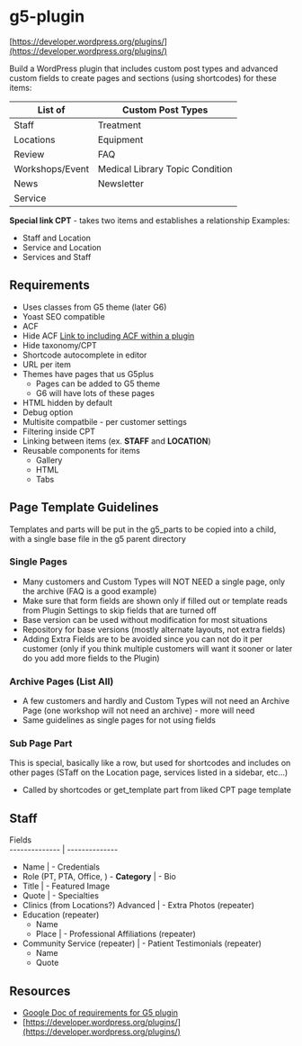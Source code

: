 # g5-plugin
[https://developer.wordpress.org/plugins/](https://developer.wordpress.org/plugins/)

Build a WordPress plugin that includes custom post types and advanced custom fields to create pages and sections (using shortcodes) for these items:

List of             | Custom Post Types
------------------- | --------------------
Staff               | Treatment
Locations           | Equipment
Review              | FAQ
Workshops/Event     | Medical Library Topic Condition
News                | Newsletter
Service             |

**Special link CPT** - takes two items and establishes a relationship 
Examples:
- Staff and Location
- Service and Location
- Services and Staff

## Requirements
- Uses classes from G5 theme (later G6)
- Yoast SEO compatible
- ACF
- Hide ACF [Link to including ACF within a plugin](https://www.advancedcustomfields.com/resources/including-acf-within-a-plugin-or-theme/)
- Hide taxonomy/CPT
- Shortcode autocomplete in editor
- URL per item
- Themes have pages that us G5plus
	- Pages can be added to G5 theme
	- G6 will have lots of these pages
- HTML hidden by default
- Debug option
- Multisite compatbile - per customer settings
- Filtering inside CPT
- Linking between items (ex. **STAFF** and **LOCATION**)
- Reusable components for items
	- Gallery 
	- HTML
	- Tabs

## Page Template Guidelines
Templates and parts will be put in the g5_parts to be copied into a child, with a single base file in the g5 parent directory

### Single Pages
- Many customers and Custom Types will NOT NEED a single page, only the archive (FAQ is a good example)
- Make sure that form fields are shown only if filled out or template reads from Plugin Settings to skip fields that are turned off
- Base version can be used without modification for most situations
- Repository for base versions (mostly alternate layouts, not extra fields)
- Adding Extra Fields are to be avoided since you can not do it per customer (only if you think multiple customers will want it sooner or later do you add more fields to the Plugin)


### Archive Pages (List All)
- A few customers and hardly and Custom Types will not need an Archive Page (one workshop will not need an archive) - more will need
- Same guidelines as single pages for not using fields


### Sub Page Part
This is special, basically like a row, but used for shortcodes and includes on other pages (STaff on the Location page, services listed in a sidebar, etc...)
- Called by shortcodes or get_template part from liked CPT page template

## Staff
Fields         
-------------- | --------------
- Name | - Credentials
- Role (PT, PTA, Office, ) - **Category** | - Bio
- Title | - Featured Image
- Quote | - Specialties
- Clinics (from Locations?) Advanced | - Extra Photos (repeater)
- Education (repeater) 
	- Name
	- Place 
| - Professional Affiliations (repeater)
- Community Service (repeater) | - Patient Testimonials (repeater)
	- Name
	- Quote

## Resources
- [Google Doc of requirements for G5 plugin](https://docs.google.com/document/d/1-60UjbCogUZewWsdGaM_1SLtLe6mua6BCpnWS4jskP4/edit?ts=5de6d85c#)
- [https://developer.wordpress.org/plugins/](https://developer.wordpress.org/plugins/)